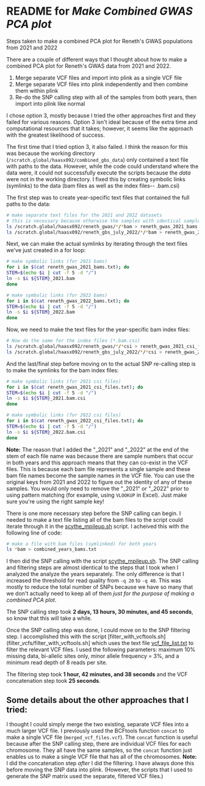 # README for _Make Combined GWAS PCA plot_
Steps taken to make a combined PCA plot for Reneth's GWAS populations from 2021 and 2022


There are a couple of different ways that I thought about how to make a combined PCA plot for Reneth's GWAS data from 2021 and 2022.
1. Merge separate VCF files and import into plink as a single VCF file
2. Merge separate VCF files into plink independently and then combine them within plink
3. Re-do the SNP calling step with all of the samples from both years, then import into plink like normal

I chose option 3, mostly because I tried the other approaches first and they failed for various reasons. Option 3 isn't ideal because of the extra time and computational resources that it takes; however, it seems like the approach with the greatest likelihood of success.

The first time that I tried option 3, it also failed. I think the reason for this was because the working directory (`/scratch.global/haasx092/combined_gbs_data`) only contained a text file with paths to the data. However, while the code could understand where the data were, it could not successfully execute the scripts because the _data_ were not in the working directory. I fixed this by creating symbolic links (symlinks) to the data (bam files as well as the index files-- .bam.csi)

The first step was to create year-specific text files that contained the full paths to the data:
```bash
# make separate text files for the 2021 and 2022 datasets
# this is necessary because otherwise the samples with identical sample names from both years will create a conflict at the symlink stage (I previously used a single combined text file with paths to data from both years)
ls /scratch.global/haasx092/reneth_gwas/*/*bam > reneth_gwas_2021_bams.txt
ls /scratch.global/haasx092/reneth_gbs_july_2022/*/*bam > reneth_gwas_2022_bams.txt
```

Next, we can make the actual symlinks by iterating through the text files we've just created in a for loop:
```bash
# make symbolic links (for 2021 bams)
for i in $(cat reneth_gwas_2021_bams.txt); do
STEM=$(echo $i | cut -f 5 -d "/")
ln -s $i ${STEM}_2021.bam
done

# make symbolic links (for 2022 bams)
for i in $(cat reneth_gwas_2022_bams.txt); do
STEM=$(echo $i | cut -f 5 -d "/")
ln -s $i ${STEM}_2022.bam
done
```

Now, we need to make the text files for the year-specific bam index files:
```bash
# Now do the same for the index files (*.bam.csi)
ls /scratch.global/haasx092/reneth_gwas/*/*csi > reneth_gwas_2021_csi_files.txt
ls /scratch.global/haasx092/reneth_gbs_july_2022/*/*csi > reneth_gwas_2022_csi_files.txt
```

And the last/final step before moving on to the actual SNP re-calling step is to make the symlinks for the bam index files:
```bash
# make symbolic links (for 2021 csi files)
for i in $(cat reneth_gwas_2021_csi_files.txt); do
STEM=$(echo $i | cut -f 5 -d "/")
ln -s $i ${STEM}_2021.bam.csi
done

# make symbolic links (for 2022 csi files)
for i in $(cat reneth_gwas_2022_csi_files.txt); do
STEM=$(echo $i | cut -f 5 -d "/")
ln -s $i ${STEM}_2022.bam.csi
done
```

**Note:** The reason that I added the "\_2021" and "\_2022" at the end of the stem of each file name was because there are sample numbers that occur in both years and this approach means that they can co-exist in the VCF files. This is because each bam file represents a single sample and these bam file names become the sample names in the VCF file. You can use the original keys from 2021 and 2022 to figure out the identity of any of these samples. You would only need to remove the "\_2021" or "\_2022" prior to using pattern matching (for example, using `VLOOKUP` in Excel). Just make sure you're using the right sample key!

There is one more necessary step before the SNP calling can begin. I needed to make a text file listing all of the bam files to the script could iterate through it in the [scythe_mpileup.sh](snp_calling/scythe_mpileup.sh) script. I acheived this with the following line of code:
```bash
# make a file with bam files (symlinked) for both years
ls *bam > combined_years_bams.txt
```

I then did the SNP calling with the script [scythe_mpileup.sh](snp_calling/scythe_mpileup.sh). The SNP calling and filtering steps are almost identical to the steps that I took when I analyzed the analyze the years separately. The only difference is that I increased the threshold for read quality from `-q 20` to `-q 40`. This was mostly to reduce the total number of SNPs because we have so many that we don't actually need to keep all of them _just for the purpose of making a combined PCA plot_.

The SNP calling step took **2 days, 13 hours, 30 minutes, and 45 seconds**, so know that this will take a while.

Once the SNP calling step was done, I could move on to the SNP filtering step. I accomplished this with the script [filter_with_vcftools.sh](filter_vcfs/filter_with_vcftools.sh] which uses the text file [vcf_file_list.txt](helper_files/vcf_file_list.txt) to filter the relevant VCF files. I used the following parameters: maximum 10% missing data, bi-allelic sites only, minor allele frequency = 3%, and a minimum read depth of 8 reads per site.

The filtering step took **1 hour, 42 minutes, and 38 seconds** and the VCF concatenation step took **25 seconds**.

## Some details about the other approaches that I tried:

I thought I could simply merge the two existing, separate VCF files into a much larger VCF file. I previously used the BCFtools function `concat` to make a single VCF file (`merged_vcf_files.vcf`). The `concat` function is useful because after the SNP calling step, there are individual VCF files for each chromosome. They all have the same samples, so the `concat` function just enables us to make a single VCF file that has all of the chromosomes. **Note:** I did the concatenation step _after_ I did the filtering. I have always done this before moving the SNP data into plink. (However, the scripts that I used to generate the SNP matrix used the separate, filtered VCF files.)
